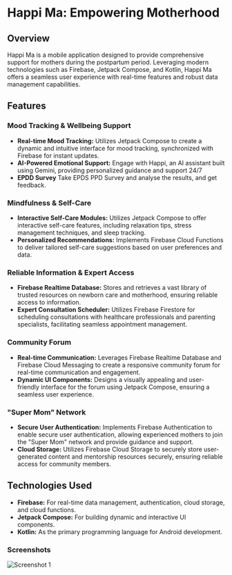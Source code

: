 # Happi Ma: Empowering Motherhood

## Overview
Happi Ma is a mobile application designed to provide comprehensive support for mothers during the postpartum period. Leveraging modern technologies such as Firebase, Jetpack Compose, and Kotlin, Happi Ma offers a seamless user experience with real-time features and robust data management capabilities.

## Features

### Mood Tracking & Wellbeing Support
- **Real-time Mood Tracking:** Utilizes Jetpack Compose to create a dynamic and intuitive interface for mood tracking, synchronized with Firebase for instant updates.
- **AI-Powered Emotional Support:** Engage with Happi, an AI assistant built using Gemini, providing personalized guidance and support 24/7
- **EPDD Survey** Take EPDS PPD Survey and analyse the results, and get feedback.


### Mindfulness & Self-Care
- **Interactive Self-Care Modules:** Utilizes Jetpack Compose to offer interactive self-care features, including relaxation tips, stress management techniques, and sleep tracking.
- **Personalized Recommendations:** Implements Firebase Cloud Functions to deliver tailored self-care suggestions based on user preferences and data.

### Reliable Information & Expert Access
- **Firebase Realtime Database:** Stores and retrieves a vast library of trusted resources on newborn care and motherhood, ensuring reliable access to information.
- **Expert Consultation Scheduler:** Utilizes Firebase Firestore for scheduling consultations with healthcare professionals and parenting specialists, facilitating seamless appointment management.

### Community Forum
- **Real-time Communication:** Leverages Firebase Realtime Database and Firebase Cloud Messaging to create a responsive community forum for real-time communication and engagement.
- **Dynamic UI Components:** Designs a visually appealing and user-friendly interface for the forum using Jetpack Compose, ensuring a seamless user experience.

### "Super Mom" Network
- **Secure User Authentication:** Implements Firebase Authentication to enable secure user authentication, allowing experienced mothers to join the "Super Mom" network and provide guidance and support.
- **Cloud Storage:** Utilizes Firebase Cloud Storage to securely store user-generated content and mentorship resources securely, ensuring reliable access for community members.

## Technologies Used
- **Firebase:** For real-time data management, authentication, cloud storage, and cloud functions.
- **Jetpack Compose:** For building dynamic and interactive UI components.
- **Kotlin:** As the primary programming language for Android development.

### Screenshots
![Screenshot 1](happiMa_SS/screenshot1.jpg)
